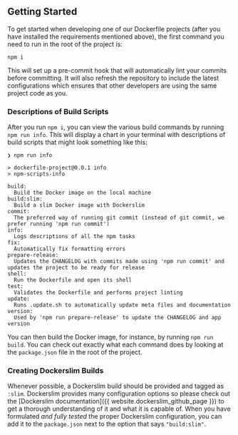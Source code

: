## Getting Started

To get started when developing one of our Dockerfile projects (after you have installed the requirements mentioned above), the first command you need to run in the root of the project is:

```
npm i
```

This will set up a pre-commit hook that will automatically lint your commits before committing. It will also refresh the repository to include the latest configurations which ensures that other developers are using the same project code as you.

### Descriptions of Build Scripts

After you run `npm i`, you can view the various build commands by running `npm run info`. This will display a chart in your terminal with descriptions of build scripts that might look something like this:

```shell
❯ npm run info

> dockerfile-project@0.0.1 info
> npm-scripts-info

build:
  Build the Docker image on the local machine
build:slim:
  Build a slim Docker image with Dockerslim
commit:
  The preferred way of running git commit (instead of git commit, we prefer running 'npm run commit')
info:
  Logs descriptions of all the npm tasks
fix:
  Automatically fix formatting errors
prepare-release:
  Updates the CHANGELOG with commits made using 'npm run commit' and updates the project to be ready for release
shell:
  Run the Dockerfile and open its shell
test:
  Validates the Dockerfile and performs project linting
update:
  Runs .update.sh to automatically update meta files and documentation
version:
  Used by 'npm run prepare-release' to update the CHANGELOG and app version
```

You can then build the Docker image, for instance, by running `npm run build`. You can check out exactly what each command does by looking at the `package.json` file in the root of the project.

### Creating Dockerslim Builds

Whenever possible, a Dockerslim build should be provided and tagged as `:slim`. Dockerslim provides many configuration options so please check out the [Dockerslim documentation]({{ website.dockerslim_github_page }}) to get a thorough understanding of it and what it is capable of. When you have formulated *and fully tested* the proper Dockerslim configuration, you can add it to the `package.json` next to the option that says `"build:slim"`.
